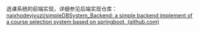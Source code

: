 选课系统的前端实现，详细参见后端实现仓库：[najxhodeyjvuzi/simpleDBSystem_Backend: a simple backend implement of a course selection system based on springboot. (github.com)](https://github.com/najxhodeyjvuzi/simpleDBSystem_Backend)
